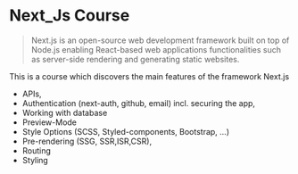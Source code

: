 # Next_Js Course
> Next.js is an open-source web development framework built on top of Node.js enabling React-based web applications functionalities such as server-side rendering and generating static websites.

This is a course which discovers the main features of the framework Next.js
- APIs, 
- Authentication (next-auth, github, email) incl. securing the app, 
- Working with database
- Preview-Mode
- Style Options (SCSS, Styled-components, Bootstrap, ...)
- Pre-rendering (SSG, SSR,ISR,CSR), 
- Routing  
- Styling
